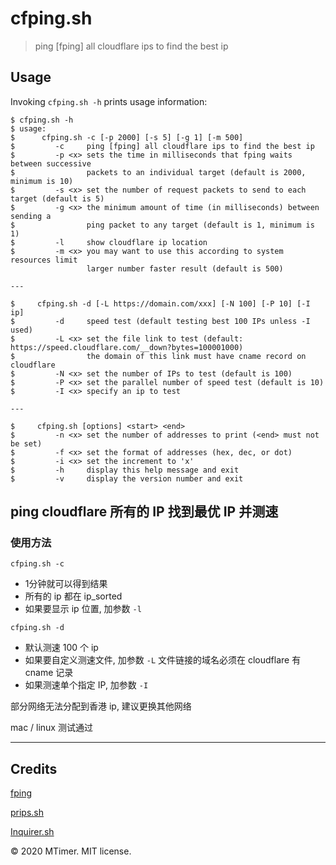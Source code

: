 # cfping.sh

> ping [fping] all cloudflare ips to find the best ip

## Usage

Invoking `cfping.sh -h` prints usage information:

    $ cfping.sh -h
    $ usage: 
    $      cfping.sh -c [-p 2000] [-s 5] [-g 1] [-m 500]
    $         -c     ping [fping] all cloudflare ips to find the best ip
    $         -p <x> sets the time in milliseconds that fping waits between successive
    $                packets to an individual target (default is 2000, minimum is 10)
    $         -s <x> set the number of request packets to send to each target (default is 5)
    $         -g <x> the minimum amount of time (in milliseconds) between sending a
    $                ping packet to any target (default is 1, minimum is 1)
    $         -l     show cloudflare ip location
    $         -m <x> you may want to use this according to system resources limit 
                     larger number faster result (default is 500)

    ---

    $     cfping.sh -d [-L https://domain.com/xxx] [-N 100] [-P 10] [-I ip]
    $         -d     speed test (default testing best 100 IPs unless -I used)
    $         -L <x> set the file link to test (default: https://speed.cloudflare.com/__down?bytes=100001000)
    $                the domain of this link must have cname record on cloudflare
    $         -N <x> set the number of IPs to test (default is 100)
    $         -P <x> set the parallel number of speed test (default is 10)
    $         -I <x> specify an ip to test

    ---

    $     cfping.sh [options] <start> <end>
    $         -n <x> set the number of addresses to print (<end> must not be set)
    $         -f <x> set the format of addresses (hex, dec, or dot)
    $         -i <x> set the increment to 'x'
    $         -h     display this help message and exit
    $         -v     display the version number and exit

## ping cloudflare 所有的 IP 找到最优 IP 并测速

### 使用方法

`cfping.sh -c`

- 1分钟就可以得到结果
- 所有的 ip 都在 ip_sorted
- 如果要显示 ip 位置, 加参数 `-l`

`cfping.sh -d`

- 默认测速 100 个 ip
- 如果要自定义测速文件, 加参数 `-L`
  文件链接的域名必须在 cloudflare 有 cname 记录
- 如果测速单个指定 IP, 加参数 `-I`

部分网络无法分配到香港 ip, 建议更换其他网络

mac / linux 测试通过

---

## Credits

[fping](https://github.com/schweikert/fping)

[prips.sh](https://github.com/honzahommer/prips.sh)

[Inquirer.sh](https://github.com/tanhauhau/Inquirer.sh)

© 2020 MTimer. MIT license.
